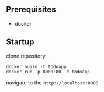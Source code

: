## Prerequisites
* docker

## Startup
clone repository

```console
docker build -t todoapp .
docker run -p 8000:80 -d todoapp
```

navigate to the `http://localhost:8000`